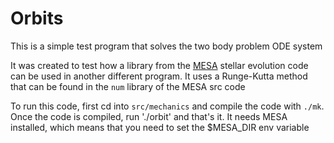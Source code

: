 # Orbits

This is a simple test program that solves the two body problem ODE system

It was created to test how a library from the [MESA](https://docs.mesastar.org/)
stellar evolution code can be used in another different program. It uses a
Runge-Kutta method that can be found in the `num` library of the MESA src code

To run this code, first cd into `src/mechanics` and compile the code with `./mk`.
Once the code is compiled, run './orbit' and that's it. It needs MESA installed,
which means that you need to set the $MESA_DIR env variable

